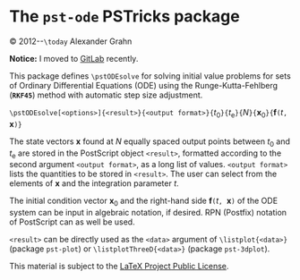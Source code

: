 # The `pst-ode` PSTricks package

© 2012--`\today` Alexander Grahn

**Notice:** I moved to [GitLab](https://gitlab.com/agrahn/pst-ode) recently.

This package defines `\pstODEsolve` for solving initial value problems for sets of Ordinary Differential Equations (ODE) using the Runge-Kutta-Fehlberg (**`RKF45`**) method with automatic step size adjustment.

`\pstODEsolve[<options>]{<result>}{<output format>}{`*t*<sub>0</sub>`}{`*t*<sub>e</sub>`}{`*N*`}{`**x**<sub>0</sub>`}{`**f**`(`*t*`, `**x**`)}`

The state vectors **x** found at *N* equally spaced output points between *t*<sub>0</sub> and *t*<sub>e</sub>  are stored in the PostScript object `<result>`,  formatted according to the second argument `<output format>`, as a long list of values. `<output format>` lists the quantities to be stored in `<result>`. The user can select from the elements of **x** and the integration parameter *t*.

The initial condition vector **x**<sub>0</sub> and the right-hand side **f**`(`*t*`, `**x**`)` of the ODE system can be input in algebraic notation, if desired. RPN (Postfix) notation of PostScript can as well be used.

`<result>` can be directly used as the `<data>` argument of `\listplot{<data>}` (package `pst-plot`) or `\listplotThreeD{<data>}` (package `pst-3dplot`).

This material is subject to the [LaTeX Project Public License](http://mirrors.ctan.org/tex-archive/macros/latex/base/lppl.txt).
